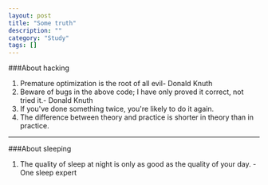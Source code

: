 ```yaml
---
layout: post
title: "Some truth"
description: ""
category: "Study"
tags: []
---
```


###About hacking
1. Premature optimization is the root of all evil- Donald Knuth
2. Beware of bugs in the above code; I have only proved it correct, not tried it.- Donald Knuth
3. If you've done something twice, you're likely to do it again.
4. The difference between theory and practice is shorter in theory than in practice.

***

###About sleeping
1. The quality of sleep at night is only as good as the quality of your day. - One sleep expert

